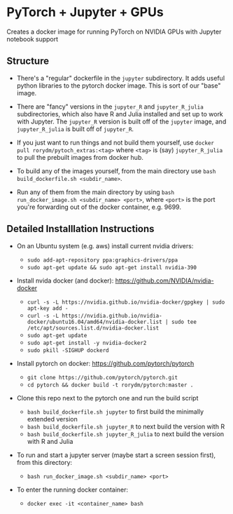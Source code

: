 # PyTorch + Jupyter + GPUs

Creates a docker image for running PyTorch on NVIDIA GPUs with Jupyter notebook support

## Structure

- There's a "regular" dockerfile in the `jupyter` subdirectory.  It adds useful python libraries to the pytorch docker image.  This is sort of our "base" image.

- There are "fancy" versions in the `jupyter_R` and `jupyter_R_julia` subdirectories, which also have R and Julia installed and set up to work with Jupyter.  The `jupyter_R` version is built off of the `jupyter` image, and `jupyter_R_julia` is built off of `jupyter_R`.

- If you just want to run things and not build them yourself, use `docker pull rorydm/pytoch_extras:<tag>` where `<tag>` is (say) `jupyter_R_julia` to pull the prebuilt images from docker hub.

- To build any of the images yourself, from the main directory use `bash build_dockerfile.sh <subdir_name>`.

- Run any of them from the main directory by using `bash run_docker_image.sh <subdir_name> <port>`, where `<port>` is the port you're forwarding out of the docker container, e.g. 9699.


## Detailed Installlation Instructions
- On an Ubuntu system (e.g. aws) install current nvidia drivers:
  - `sudo add-apt-repository ppa:graphics-drivers/ppa`
  - `sudo apt-get update && sudo apt-get install nvidia-390`

- Install nvida docker (and docker): https://github.com/NVIDIA/nvidia-docker
  - `curl -s -L https://nvidia.github.io/nvidia-docker/gpgkey | sudo apt-key add -`
  - `curl -s -L https://nvidia.github.io/nvidia-docker/ubuntu16.04/amd64/nvidia-docker.list | sudo tee /etc/apt/sources.list.d/nvidia-docker.list`
  - `sudo apt-get update`
  - `sudo apt-get install -y nvidia-docker2`
  - `sudo pkill -SIGHUP dockerd`

- Install pytorch on docker: https://github.com/pytorch/pytorch
  - `git clone https://github.com/pytorch/pytorch.git`
  - `cd pytorch && docker build -t rorydm/pytorch:master .`

- Clone this repo next to the pytorch one and run the build script
  - `bash build_dockerfile.sh jupyter` to first build the minimally extended version
  - `bash build_dockerfile.sh jupyter_R` to next build the version with R
  - `bash build_dockerfile.sh jupyter_R_julia` to next build the version with R and Julia

- To run and start a jupyter server (maybe start a screen session first), from this directory:
  - `bash run_docker_image.sh <subdir_name> <port>`

- To enter the running docker container:
  - `docker exec -it <container_name> bash`
